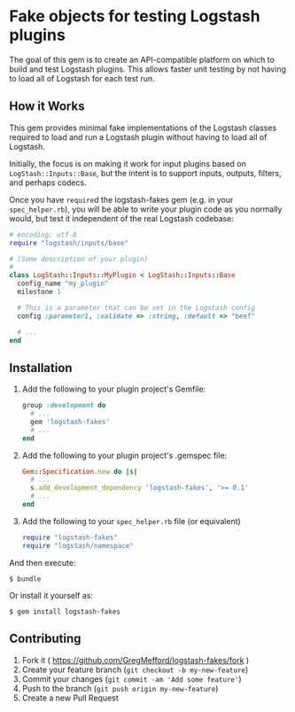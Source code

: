 # Fake objects for testing Logstash plugins

The goal of this gem is to create an API-compatible platform on which to build
and test Logstash plugins. This allows faster unit testing by not having to load
all of Logstash for each test run.

## How it Works

This gem provides minimal fake implementations of the Logstash classes required
to load and run a Logstash plugin without having to load all of Logstash.

Initially, the focus is on making it work for input plugins based on
`LogStash::Inputs::Base`, but the intent is to support inputs, outputs,
filters, and perhaps codecs.

Once you have `require`d the logstash-fakes gem (e.g. in your `spec_helper.rb`),
you will be able to write your plugin code as you normally would, but test it
independent of the real Logstash codebase:

```ruby
# encoding: utf-8
require "logstash/inputs/base"

# (Some description of your plugin)
#
class LogStash::Inputs::MyPlugin < LogStash::Inputs::Base
  config_name "my_plugin"
  milestone 1

  # This is a parameter that can be set in the Logstash config
  config :parameter1, :validate => :string, :default => "beef"

  # ...
end
```

## Installation

1.  Add the following to your plugin project's Gemfile:

    ```ruby
    group :development do
      # ...
      gem 'logstash-fakes'
      # ...
    end
    ```

2.  Add the following to your plugin project's .gemspec file:

    ```ruby
    Gem::Specification.new do |s|
      # ...
      s.add_development_dependency 'logstash-fakes', '>= 0.1'
      # ...
    end
    ```

3.  Add the following to your `spec_helper.rb` file (or equivalent)

    ```ruby
    require "logstash-fakes"
    require "logstash/namespace"
    ```

And then execute:

    $ bundle

Or install it yourself as:

    $ gem install logstash-fakes

## Contributing

1. Fork it ( https://github.com/GregMefford/logstash-fakes/fork )
2. Create your feature branch (`git checkout -b my-new-feature`)
3. Commit your changes (`git commit -am 'Add some feature'`)
4. Push to the branch (`git push origin my-new-feature`)
5. Create a new Pull Request
